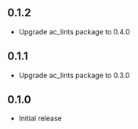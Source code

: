 ## 0.1.2

- Upgrade ac_lints package to 0.4.0

## 0.1.1

- Upgrade ac_lints package to 0.3.0

## 0.1.0

- Initial release
